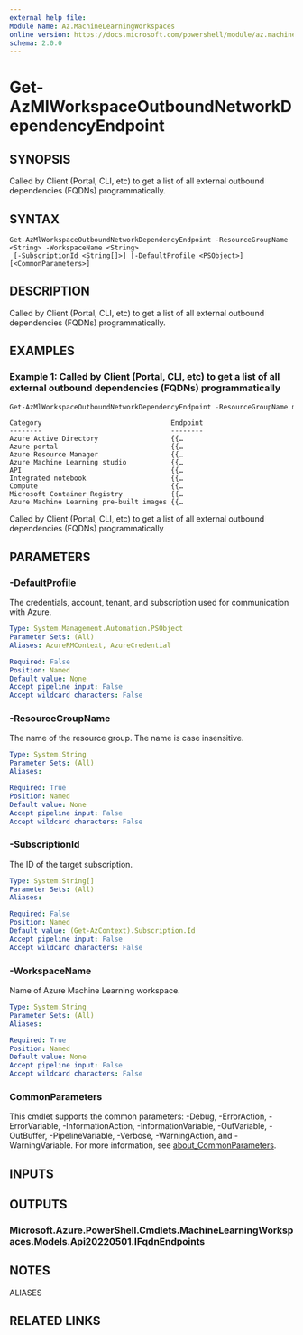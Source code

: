 ```yaml
---
external help file:
Module Name: Az.MachineLearningWorkspaces
online version: https://docs.microsoft.com/powershell/module/az.machinelearningworkspaces/get-azmlworkspaceoutboundnetworkdependencyendpoint
schema: 2.0.0
---
```


# Get-AzMlWorkspaceOutboundNetworkDependencyEndpoint

## SYNOPSIS
Called by Client (Portal, CLI, etc) to get a list of all external outbound dependencies (FQDNs) programmatically.

## SYNTAX

```
Get-AzMlWorkspaceOutboundNetworkDependencyEndpoint -ResourceGroupName <String> -WorkspaceName <String>
 [-SubscriptionId <String[]>] [-DefaultProfile <PSObject>] [<CommonParameters>]
```

## DESCRIPTION
Called by Client (Portal, CLI, etc) to get a list of all external outbound dependencies (FQDNs) programmatically.

## EXAMPLES

### Example 1: Called by Client (Portal, CLI, etc) to get a list of all external outbound dependencies (FQDNs) programmatically
```powershell
Get-AzMlWorkspaceOutboundNetworkDependencyEndpoint -ResourceGroupName ml-rg-test -WorkspaceName mlworkspace-cli01
```

```output
Category                                Endpoint
--------                                --------
Azure Active Directory                  {{…
Azure portal                            {{…
Azure Resource Manager                  {{…
Azure Machine Learning studio           {{…
API                                     {{…
Integrated notebook                     {{…
Compute                                 {{…
Microsoft Container Registry            {{…
Azure Machine Learning pre-built images {{…
```

Called by Client (Portal, CLI, etc) to get a list of all external outbound dependencies (FQDNs) programmatically

## PARAMETERS

### -DefaultProfile
The credentials, account, tenant, and subscription used for communication with Azure.

```yaml
Type: System.Management.Automation.PSObject
Parameter Sets: (All)
Aliases: AzureRMContext, AzureCredential

Required: False
Position: Named
Default value: None
Accept pipeline input: False
Accept wildcard characters: False
```

### -ResourceGroupName
The name of the resource group.
The name is case insensitive.

```yaml
Type: System.String
Parameter Sets: (All)
Aliases:

Required: True
Position: Named
Default value: None
Accept pipeline input: False
Accept wildcard characters: False
```

### -SubscriptionId
The ID of the target subscription.

```yaml
Type: System.String[]
Parameter Sets: (All)
Aliases:

Required: False
Position: Named
Default value: (Get-AzContext).Subscription.Id
Accept pipeline input: False
Accept wildcard characters: False
```

### -WorkspaceName
Name of Azure Machine Learning workspace.

```yaml
Type: System.String
Parameter Sets: (All)
Aliases:

Required: True
Position: Named
Default value: None
Accept pipeline input: False
Accept wildcard characters: False
```

### CommonParameters
This cmdlet supports the common parameters: -Debug, -ErrorAction, -ErrorVariable, -InformationAction, -InformationVariable, -OutVariable, -OutBuffer, -PipelineVariable, -Verbose, -WarningAction, and -WarningVariable. For more information, see [about_CommonParameters](http://go.microsoft.com/fwlink/?LinkID=113216).

## INPUTS

## OUTPUTS

### Microsoft.Azure.PowerShell.Cmdlets.MachineLearningWorkspaces.Models.Api20220501.IFqdnEndpoints

## NOTES

ALIASES

## RELATED LINKS


